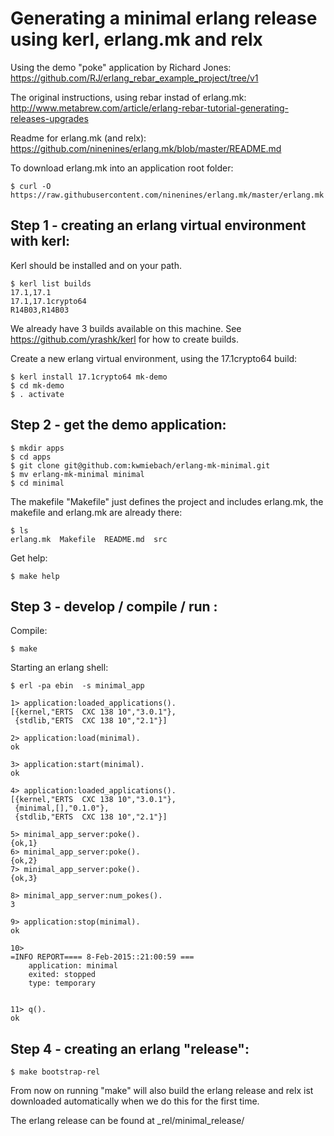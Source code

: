Generating a minimal erlang release using kerl, erlang.mk and relx
==================================================================

Using the demo "poke" application by Richard Jones: https://github.com/RJ/erlang_rebar_example_project/tree/v1

The original instructions, using rebar instad of erlang.mk: http://www.metabrew.com/article/erlang-rebar-tutorial-generating-releases-upgrades

Readme for erlang.mk (and relx): https://github.com/ninenines/erlang.mk/blob/master/README.md

To download erlang.mk into an application root folder:

    $ curl -O https://raw.githubusercontent.com/ninenines/erlang.mk/master/erlang.mk

Step 1 - creating an erlang virtual environment with kerl:
---------------------------------------------------------

Kerl should be installed and on your path.

    $ kerl list builds
    17.1,17.1
    17.1,17.1crypto64
    R14B03,R14B03

We already have 3 builds available on this machine. See https://github.com/yrashk/kerl for how to create builds.

Create a new erlang virtual environment, using the 17.1crypto64 build:

    $ kerl install 17.1crypto64 mk-demo
    $ cd mk-demo
    $ . activate

Step 2 - get the demo application:
---------------------------------

    $ mkdir apps
    $ cd apps
    $ git clone git@github.com:kwmiebach/erlang-mk-minimal.git
    $ mv erlang-mk-minimal minimal
    $ cd minimal

The makefile "Makefile" just defines the project and includes erlang.mk,
the makefile and erlang.mk are already there:

    $ ls
    erlang.mk  Makefile  README.md  src

Get help:

    $ make help

Step 3 - develop / compile / run :
---------------------------------

Compile:

    $ make

Starting an erlang shell:

    $ erl -pa ebin  -s minimal_app

    1> application:loaded_applications().
    [{kernel,"ERTS  CXC 138 10","3.0.1"},
     {stdlib,"ERTS  CXC 138 10","2.1"}]

    2> application:load(minimal).    
    ok

    3> application:start(minimal).
    ok

    4> application:loaded_applications().
    [{kernel,"ERTS  CXC 138 10","3.0.1"},
     {minimal,[],"0.1.0"},
     {stdlib,"ERTS  CXC 138 10","2.1"}]

    5> minimal_app_server:poke().
    {ok,1}
    6> minimal_app_server:poke().
    {ok,2}
    7> minimal_app_server:poke().
    {ok,3}

    8> minimal_app_server:num_pokes(). 
    3

    9> application:stop(minimal).        
    ok

    10> 
    =INFO REPORT==== 8-Feb-2015::21:00:59 ===
        application: minimal
        exited: stopped
        type: temporary


    11> q().
    ok

Step 4 - creating an erlang "release":
-------------------------------------

    $ make bootstrap-rel

From now on running "make" will also build the erlang release
and relx ist downloaded automatically when we do this for the first time.

The erlang release can be found at _rel/minimal_release/